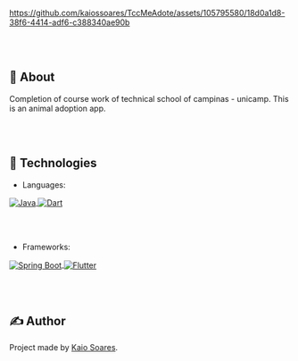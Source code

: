 https://github.com/kaiossoares/TccMeAdote/assets/105795580/18d0a1d8-38f6-4414-adf6-c388340ae90b




<br><br>
## 🎯 About
Completion of course work of technical school of campinas - unicamp. This is an animal adoption app.

<br><br>
## 🚀 Technologies
- Languages:
  
<a href="https://www.java.com/" target="_blank">
  <img align="center" src="https://img.shields.io/badge/Java-ED8B00?style=for-the-badge&logo=openjdk&logoColor=white" alt="Java"/>
</a>

<a href="https://dart.dev/" target="_blank">
  <img align="center" src="https://img.shields.io/badge/Dart-0175C2?style=for-the-badge&logo=dart&logoColor=white" alt="Dart"/>
</a>

<br><br>
- Frameworks:
<a href="https://spring.io/projects/spring-boot" target="_blank">
  <img align="center" src="https://img.shields.io/badge/Spring-6DB33F?style=for-the-badge&logo=spring&logoColor=white" alt="Spring Boot"/>
</a>

<a href="https://flutter.dev/" target="_blank">
  <img align="center" src="https://img.shields.io/badge/Flutter-02569B?style=for-the-badge&logo=flutter&logoColor=white" alt="Flutter"/>
</a>

<br><br>
## ✍️ Author
Project made by [Kaio Soares](https://github.com/kaiossoares).
